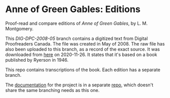 # Anne of Green Gables: Editions
Proof-read and compare editions of _Anne of Green Gables_, by L. M. Montgomery.

This <em>DIG-DPC-2008-05</em> branch contains a digitized text from Digital Proofreaders Canada. The file was created in May of 2008. The raw file has also been uploaded to this branch, as a record of the exact source. It was downloaded from <a href='https://www.fadedpage.com/showbook.php?pid=20080509'>here</a> on 2020-11-26. It states that it's based on a book published by Ryerson in 1946.

This repo contains transcriptions of the book.
Each edition has a separate branch.

The <a href='https://johanley.github.io/anne-of-green-gables/index.html'>documentation</a> for the project is in a 
separate <a href='https://github.com/johanley/anne-of-green-gables'>repo</a>, which doesn't share the same branching needs as this one.



